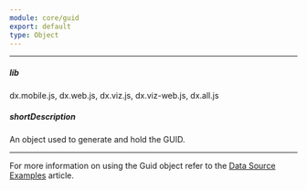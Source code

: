 ```yaml
---
module: core/guid
export: default
type: Object
---
```

---
##### lib
dx.mobile.js, dx.web.js, dx.viz.js, dx.viz-web.js, dx.all.js

##### shortDescription
An object used to generate and hold the GUID.

---
For more information on using the Guid object refer to the [Data Source Examples](/Documentation/Guide/Data_Layer/Data_Source_Examples/#Data_Source_Examples_OData_GUIDs) article.